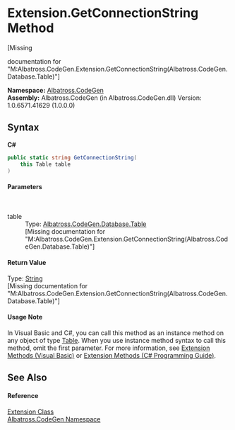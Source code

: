 # Extension.GetConnectionString Method 
 

\[Missing <summary> documentation for "M:Albatross.CodeGen.Extension.GetConnectionString(Albatross.CodeGen.Database.Table)"\]

**Namespace:**&nbsp;<a href="DCDDD28E">Albatross.CodeGen</a><br />**Assembly:**&nbsp;Albatross.CodeGen (in Albatross.CodeGen.dll) Version: 1.0.6571.41629 (1.0.0.0)

## Syntax

**C#**<br />
``` C#
public static string GetConnectionString(
	this Table table
)
```


#### Parameters
&nbsp;<dl><dt>table</dt><dd>Type: <a href="F8EC018E">Albatross.CodeGen.Database.Table</a><br />\[Missing <param name="table"/> documentation for "M:Albatross.CodeGen.Extension.GetConnectionString(Albatross.CodeGen.Database.Table)"\]</dd></dl>

#### Return Value
Type: <a href="http://msdn2.microsoft.com/en-us/library/s1wwdcbf" target="_blank">String</a><br />\[Missing <returns> documentation for "M:Albatross.CodeGen.Extension.GetConnectionString(Albatross.CodeGen.Database.Table)"\]

#### Usage Note
In Visual Basic and C#, you can call this method as an instance method on any object of type <a href="F8EC018E">Table</a>. When you use instance method syntax to call this method, omit the first parameter. For more information, see <a href="http://msdn.microsoft.com/en-us/library/bb384936.aspx">Extension Methods (Visual Basic)</a> or <a href="http://msdn.microsoft.com/en-us/library/bb383977.aspx">Extension Methods (C# Programming Guide)</a>.

## See Also


#### Reference
<a href="E0930E40">Extension Class</a><br /><a href="DCDDD28E">Albatross.CodeGen Namespace</a><br />